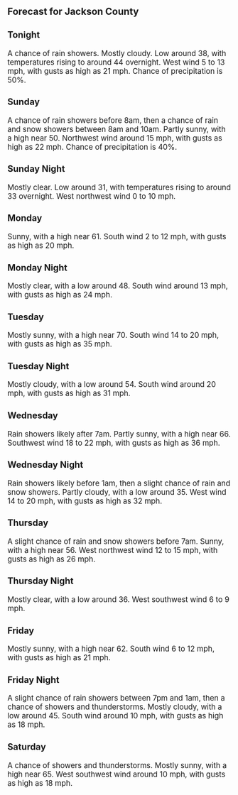 <div>
   <h2>Forecast for Jackson County</h2>
   <p>
      <div style="font-size:120%">
         <h3>Tonight</h3>A chance of rain showers. Mostly cloudy. Low around 38, with temperatures rising to around 44 overnight. West wind 5 to 13
         mph, with gusts as high as 21 mph. Chance of precipitation is 50%.<br></div>
   </p>
   <p>
      <div style="font-size:120%">
         <h3>Sunday</h3>A chance of rain showers before 8am, then a chance of rain and snow showers between 8am and 10am. Partly sunny, with a high
         near 50. Northwest wind around 15 mph, with gusts as high as 22 mph. Chance of precipitation is 40%.<br></div>
   </p>
   <p>
      <div style="font-size:120%">
         <h3>Sunday Night</h3>Mostly clear. Low around 31, with temperatures rising to around 33 overnight. West northwest wind 0 to 10 mph.<br></div>
   </p>
   <p>
      <div style="font-size:120%">
         <h3>Monday</h3>Sunny, with a high near 61. South wind 2 to 12 mph, with gusts as high as 20 mph.<br></div>
   </p>
   <p>
      <div style="font-size:120%">
         <h3>Monday Night</h3>Mostly clear, with a low around 48. South wind around 13 mph, with gusts as high as 24 mph.<br></div>
   </p>
   <p>
      <div style="font-size:120%">
         <h3>Tuesday</h3>Mostly sunny, with a high near 70. South wind 14 to 20 mph, with gusts as high as 35 mph.<br></div>
   </p>
   <p>
      <div style="font-size:120%">
         <h3>Tuesday Night</h3>Mostly cloudy, with a low around 54. South wind around 20 mph, with gusts as high as 31 mph.<br></div>
   </p>
   <p>
      <div style="font-size:120%">
         <h3>Wednesday</h3>Rain showers likely after 7am. Partly sunny, with a high near 66. Southwest wind 18 to 22 mph, with gusts as high as 36 mph.<br></div>
   </p>
   <p>
      <div style="font-size:120%">
         <h3>Wednesday Night</h3>Rain showers likely before 1am, then a slight chance of rain and snow showers. Partly cloudy, with a low around 35. West wind
         14 to 20 mph, with gusts as high as 32 mph.<br></div>
   </p>
   <p>
      <div style="font-size:120%">
         <h3>Thursday</h3>A slight chance of rain and snow showers before 7am. Sunny, with a high near 56. West northwest wind 12 to 15 mph, with gusts
         as high as 26 mph.<br></div>
   </p>
   <p>
      <div style="font-size:120%">
         <h3>Thursday Night</h3>Mostly clear, with a low around 36. West southwest wind 6 to 9 mph.<br></div>
   </p>
   <p>
      <div style="font-size:120%">
         <h3>Friday</h3>Mostly sunny, with a high near 62. South wind 6 to 12 mph, with gusts as high as 21 mph.<br></div>
   </p>
   <p>
      <div style="font-size:120%">
         <h3>Friday Night</h3>A slight chance of rain showers between 7pm and 1am, then a chance of showers and thunderstorms. Mostly cloudy, with a low
         around 45. South wind around 10 mph, with gusts as high as 18 mph.<br></div>
   </p>
   <p>
      <div style="font-size:120%">
         <h3>Saturday</h3>A chance of showers and thunderstorms. Mostly sunny, with a high near 65. West southwest wind around 10 mph, with gusts as
         high as 18 mph.<br></div>
   </p>
</div>